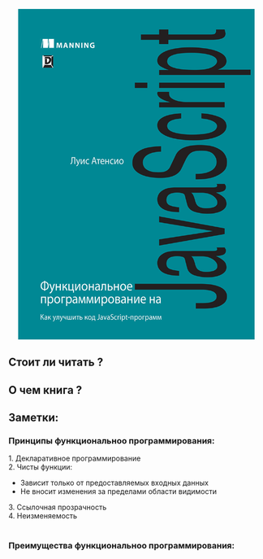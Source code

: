 <p align="center">
  <img src="https://github.com/TabulaWeb/Book/blob/main/books/image/1021037543.jpg" height="650px" wight="100%">
</p>

<h2>Стоит ли читать ?</h2>

<h2>О чем книга ?</h2>

<h2>Заметки:</h2>
<h3><b>Принципы функциональноо программирования:</b></h3>
1. Декларативное программирование<br>
2. Чисты функции:<br>
<ul>
  <li>
    Зависит только от предоставляемых входных данных
  </li>
  <li>
    Не вносит изменения за пределами области видимости
  </li>
</ul>
3. Ссылочная прозрачность<br>
4. Неизменяемость<br>
<br>

<h3><b>Преимущества функциональноо программирования:</b></h3>
